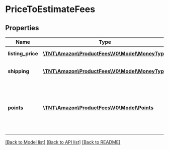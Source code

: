 # PriceToEstimateFees

## Properties
Name | Type | Description | Notes
------------ | ------------- | ------------- | -------------
**listing_price** | [**\TNT\Amazon\ProductFees\V0\Model\MoneyType**](MoneyType.md) | The price of the item. | 
**shipping** | [**\TNT\Amazon\ProductFees\V0\Model\MoneyType**](MoneyType.md) | The shipping cost. | [optional] 
**points** | [**\TNT\Amazon\ProductFees\V0\Model\Points**](Points.md) | The number of Amazon Points offered with the purchase of an item. | [optional] 

[[Back to Model list]](../README.md#documentation-for-models) [[Back to API list]](../README.md#documentation-for-api-endpoints) [[Back to README]](../README.md)


